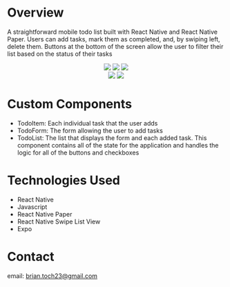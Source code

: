 # Overview

A straightforward mobile todo list built with React Native and React Native Paper. Users can add tasks, mark them as completed, and, by swiping left, delete them. Buttons at the bottom of the screen allow the user to filter their list based on the status of their tasks

<div align='center'>
  <img src='https://github.com/btoch23/react-native-todo-list/assets/143453855/910544a2-32fd-48c2-9876-b798f8e7b84f' />
  <img src='https://github.com/btoch23/react-native-todo-list/assets/143453855/9c093c77-cd4b-491c-b4d3-29a2179ac56d' />
  <img src='https://github.com/btoch23/react-native-todo-list/assets/143453855/c757323c-297e-4af1-8df8-9a3f66cc384b' />
  <br/>
  <img src='https://github.com/btoch23/react-native-todo-list/assets/143453855/af4ca53c-09d7-4872-b6bc-8c38999c2114' />
  <img src='https://github.com/btoch23/react-native-todo-list/assets/143453855/f0e08e11-c81d-463f-9457-54d44106fd0b' />
</div>

# Custom Components

<ul>
  <li>TodoItem: Each individual task that the user adds</li>
  <li>TodoForm: The form allowing the user to add tasks</li>
  <li>
    TodoList: The list that displays the form and each added task. This component contains all of the state for the application and handles the logic for all of the buttons and checkboxes
  </li>
</ul>

# Technologies Used

<ul>
  <li>React Native</li>
  <li>Javascript</li>
  <li>React Native Paper</li>
  <li>React Native Swipe List View</li>
  <li>Expo</li>
</ul>

# Contact

email: brian.toch23@gmail.com
